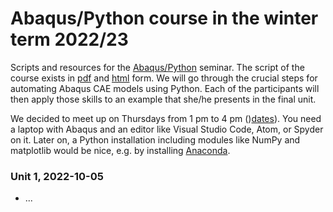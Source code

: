 # Abaqus/Python course in the winter term 2022/23

Scripts and resources for the [Abaqus/Python](https://online.unileoben.ac.at/mu_online/pl/ui/$ctx/wbLv.wbShowLVDetail?pStpSpNr=3217352) seminar. The script of the course exists in [pdf](https://www.researchgate.net/publication/345680663_Efficient_FE_Modelling_Course_Scripting_Abaqus_CAE_using_Python) and [html](https://www.martinpletz.com/fe-scripting) form. We will go through the crucial steps for automating Abaqus CAE models using Python. Each of the participants will then apply those skills to an example that she/he presents in the final unit.

We decided to meet up on Thursdays from 1 pm to 4 pm ()[dates](https://online.unileoben.ac.at/mu_online/pl/ui/$ctx/wbTvw_List.lehrveranstaltung?pStpSpNr=3217352)). You need a laptop with Abaqus and an editor like Visual Studio Code, Atom, or Spyder on it. Later on, a Python installation including modules like NumPy and matplotlib would be nice, e.g. by installing [Anaconda](https://www.anaconda.com/download).

### Unit 1, 2022-10-05
* ...
